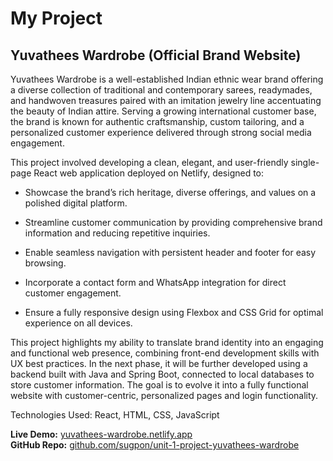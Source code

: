# My Project

## Yuvathees Wardrobe (Official Brand Website)
Yuvathees Wardrobe is a well-established Indian ethnic wear brand offering a diverse collection of traditional and contemporary sarees, readymades, and handwoven treasures paired with an imitation jewelry line accentuating the beauty of Indian attire. Serving a growing international customer base, the brand is known for authentic craftsmanship, custom tailoring, and a personalized customer experience delivered through strong social media engagement.

This project involved developing a clean, elegant, and user-friendly single-page React web application deployed on Netlify, designed to:

- Showcase the brand’s rich heritage, diverse offerings, and values on a polished digital platform.

- Streamline customer communication by providing comprehensive brand information and reducing repetitive inquiries.

- Enable seamless navigation with persistent header and footer for easy browsing.

- Incorporate a contact form and WhatsApp integration for direct customer engagement.

- Ensure a fully responsive design using Flexbox and CSS Grid for optimal experience on all devices.

This project highlights my ability to translate brand identity into an engaging and functional web presence, combining front-end development skills with UX best practices. In the next phase, it will be further developed using a backend built with Java and Spring Boot, connected to local databases to store customer information. The goal is to evolve it into a fully functional website with customer-centric, personalized pages and login functionality.

Technologies Used: React, HTML, CSS, JavaScript

**Live Demo:** [yuvathees-wardrobe.netlify.app](https://yuvathees-wardrobe.netlify.app/)  
**GitHub Repo:** [github.com/sugpon/unit-1-project-yuvathees-wardrobe](https://github.com/sugpon/unit-1-project-yuvathees-wardrobe)
